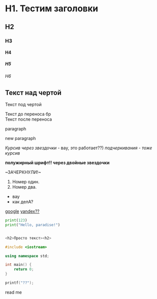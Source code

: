 # H1. Тестим заголовки
## H2
### H3
#### H4
##### H5
###### H6
Текст над чертой
---
Текст под чертой

Текст до переноса бр <br>
Текст после переноса


paragraph


new paragraph

*Курсив через звездочки* - вау, это работает??)
_подчеркивания - тоже курсив_

**полужирный шрифт!! через двойные звездочки**


~ЗАЧЕРКНУЛИ!~


1. Номер один.
2. Номер два.


* вау
* как делА?


[google](https://www.google.com/)
[yandex??](https://yandex.ru "Yandex :)")


```Python
print(123)
print("Hello, paradise!")
```
```C++

<h2>Просто текст><h2>

#include <iostream>

using namespace std;

int main() {
	return 0;
}
```

```C
printf("??");
```

read
me